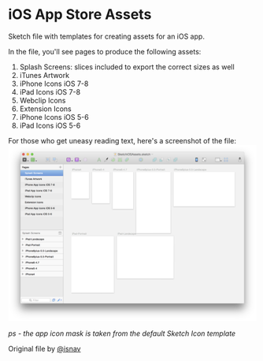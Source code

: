 iOS App Store Assets
===============

Sketch file with templates for creating assets for an iOS app.

In the file, you'll see pages to produce the following assets:

1. Splash Screens: slices included to export the correct sizes as well
2. iTunes Artwork
3. iPhone Icons iOS 7-8
4. iPad Icons iOS 7-8
5. Webclip Icons
6. Extension Icons
6. iPhone Icons iOS 5-6
7. iPad Icons iOS 5-6

For those who get uneasy reading text, here's a screenshot of the file:
![Screenshot of the iOS Asset template file](iOSAssetsScreenshot.png?raw=true)

*ps - the app icon mask is taken from the default Sketch Icon template*

Original file by [@isnav](http://www.twitter.com/isnav)
